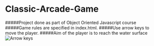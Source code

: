 # Classic-Arcade-Game
#####Project done as part of Object Oriented Javascript course
#####Game rules are specified in index.html.
#####Use arrow keys to move the player.
#####Aim of the player is to reach the water surface
![Arrow keys](https://encrypted-tbn3.gstatic.com/images?q=tbn:ANd9GcSseSOYKAljD3RZu2nTTylZFa6NeGK-yaTpkkcPwqhP4EE_SbC19bAJ_v0D)